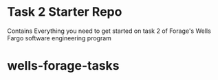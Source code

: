 # Task 2 Starter Repo
Contains Everything you need to get started on task 2 of Forage's Wells Fargo software engineering program
# wells-forage-tasks
